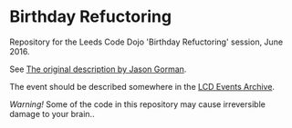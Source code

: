 Birthday Refuctoring
====================

Repository for the Leeds Code Dojo 'Birthday Refuctoring' session, June 2016.

See [The original description by Jason Gorman](http://www.waterfall2006.com/gorman.html).

The event should be described somewhere in the [LCD Events Archive](http://leedscodedojo.github.io/archive.html).

*Warning!*  Some of the code in this repository may cause irreversible damage to your brain..
